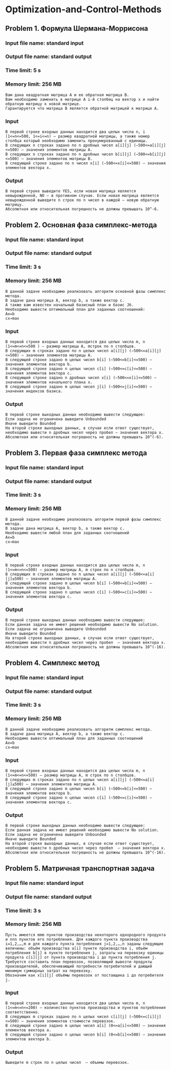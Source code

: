 # Optimization-and-Control-Methods


## Problem 1. Формула Шермана-Моррисона
### Input file name: standard input
### Output file name: standard output
### Time limit: 5 s
### Memory limit: 256 MB

```
Вам дана квадратная матрица A и ее обратная матрица B.
Вам необходимо заменить в матрице A i-й столбец на вектор x и найти обратную матрицу к новой матрице.
Гарантируется что матрица B является обратной матрицей к матрице A.
```

### Input
```
В первой строке входных данных находится два целых числа n, i (1<=n<=500, 1<=i<=n) — размер квадратной матрицы, а также номер столбца который необходимо заменить пронумерованный с единицы.
В следующих n строках задано по n дробных чисел a[i][j] (−500<=a[i][j]<=500) — значения элементов матрицы A.
В следующих n строках задано по n дробных чисел b[i][j] (−500<=b[i][j]<=500) — значения элементов матрицы B.
В следующей строке задано по n чисел x[i]​ (−500<=x[i]<=500) — значения элементов вектора x.
```

### Output
```
В первой строке выведите YES, если новая матрица является невырожденной, NO — в противном случае. Если новая матрица является невырожденной выведите n строк по n чисел в каждой — новую обратную матрицу.
Абсолютная или относительная погрешность не должны превышать 10^-6.
```


## Problem 2. Основная фаза симплекс-метода
### Input file name: standard input
### Output file name: standard output
### Time limit: 3 s
### Memory limit: 256 MB

```
В данной задаче необходимо реализовать алгоритм основной фазы симплекс метода.
В задаче дана матрица A, вектор b, а также вектор c.
А также вам известен начальный базисный план и базис Jб​.
Необходимо вывести оптимальный план для заданных соотношений:
Ax=b
cx→max⁡

```



### Input

```
В первой строке входных данных находится два целых числа m, n (1<=m<=n<=500 ) — размер матрицы A, mстрок по n столбцов.
В следующих m строках задано по n целых чисел a[i][j] (−500<=a[i][j]<=500) — значения элементов матрицы A.
В следующей строке задано m целых чисел b[i] (−500<=b[i]<=500) — значения элементов вектора b.
В следующей строке задано n целых чисел c[i]​ (−500<=c[i]<=500) — значения элементов вектора c.
В следующей строке задано n дробных чисел x[i] (−500<=x[i]<=500) — значения элементов начального плана x.
В следующей строке задано m целых чисел j[i] ​(−500<=j[i]<=500) — значения индексов базиса.
```

### Output

```
В первой строке выходных данных необходимо вывести следующее:
Если задача не ограничена выведите Unbounded
Иначе выведите Bounded
На второй строке выходных данных, в случае если ответ существует, необходимо вывести n дробных чисел через пробел — значения вектора x.
Абсолютная или относительная погрешность не должны превышать 10^(-6).
```



## Problem 3. Первая фаза симплекс метода
### Input file name: standard input
###  Output file name: standard output
### Time limit: 3 s
### Memory limit: 256 MB

```
В данной задаче необходимо реализовать алгоритм первой фазы симплекс метода.
В задаче дана матрица A, вектор b, а также вектор c.
Необходимо вывести любой план для заданных соотношений
Ax=b
cx→max⁡
```

### Input

```
В первой строке входных данных находится два целых числа m, n (1<=m<=n<=500) — размер матрицы A, m строк по n столбцов.
В следующих m строках задано по n целых чисел a[i][j] (−500<=a[i][j]≤500) — значения элементов матрицы A.
В следующей строке задано m целых чисел b[i]​ (−500<=b[i]<=500) — значения элементов вектора b.
В следующей строке задано n целых чисел c[i] (−500<=c[i]<=500) — значения элементов вектора c.
```

### Output

```
В первой строке выходных данных необходимо вывести следующее:
Если данная задача не имеет решений необходимо вывести No solution.
Если задача не ограничена выведите Unbounded
Иначе выведите Bounded
На второй строке выходных данных, в случае если ответ существует, необходимо вывести n дробных чисел через пробел  — значения вектора x.
Абсолютная или относительная погрешность не должны превышать 10^(-16).
```




## Problem 4. Симплекс метод
### Input file name: standard input
###  Output file name: standard output
### Time limit: 3 s
### Memory limit: 256 MB

```
В данной задаче необходимо реализовать алгоритм симплекс метода.
В задаче дана матрица A, вектор b, а также вектор c.
Необходимо вывести оптимальный план для заданных соотношений
Ax=b
cx→max⁡
```

### Input

```
В первой строке входных данных находится два целых числа m, n (1<=m<=n<=500) — размер матрицы A, m строк по n столбцов.
В следующих m строках задано по n целых чисел a[i][j] (−500<=a[i][j]≤500) — значения элементов матрицы A.
В следующей строке задано m целых чисел b[i]​ (−500<=b[i]<=500) — значения элементов вектора b.
В следующей строке задано n целых чисел c[i] (−500<=c[i]<=500) — значения элементов вектора c.
```

### Output

```
В первой строке выходных данных необходимо вывести следующее:
Если данная задача не имеет решений необходимо вывести No solution.
Если задача не ограничена выведите Unbounded
Иначе выведите Bounded
На второй строке выходных данных, в случае если ответ существует, необходимо вывести n дробных чисел через пробел  — значения вектора x.
Абсолютная или относительная погрешность не должны превышать 10^(-16).
```


## Problem 5. Матричная транспортная задача
### Input file name: standard input
### Output file name: standard output
### Time limit: 3 s
### Memory limit: 256 MB

```
Пусть имеется mmm пунктов производства некоторого однородного продукта и nnn пунктов его потребления. Для каждого пункта производства i=1,2,…,m и для каждого пункта потребления j=1,2,…,n заданы следующие величины: объём производства a[i] пункте производства i, объём потребления b[j]​ в пункте потребления j, затраты на перевозку единицы продукта c[i][j]​ от пункта производства i до пункта потребления j.
Требуется составить план перевозок, позволяющий вывезти продукты производителей, обеспечивающий потребности потребителей и дающий минимум суммарных затрат на перевозку.
Обозначим как x[i][j] объёмы перевозок от поставщика i до потребителя j.
```

### Input

```
В первой строке входных данных находится два целых числа m, n (1<=m<=n<=200) — количество пунктов производства и пунктов потребления соответственно.
В следующих m строках задано по n целых чисел c[i][j]​ (−500<=c[i][j]<=500) — значения элементов стоимости перевозок.
В следующей строке задано m целых чисел a[i] (0<=a[i]<=500) — значения элементов вектора a.
В следующей строке задано n целых чисел b[i] (0<=b[i]<=500) — значения элементов вектора b.
```

### Output

```
Выведите m строк по n целых чисел  — объемы перевозок.
```